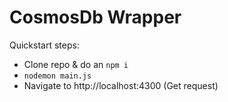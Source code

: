 # CosmosDb Wrapper

Quickstart steps:
* Clone repo & do an `npm i`
* `nodemon main.js` 
* Navigate to http://localhost:4300 (Get request)